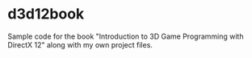 # d3d12book
Sample code for the book "Introduction to 3D Game Programming with DirectX 12" along with my own project files.
